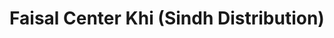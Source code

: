 ---
title: "Faisal Center Khi (Sindh Distribution)"
url: /karachi/faisal-center-khi-sindh-distribution/
shop: shop
---